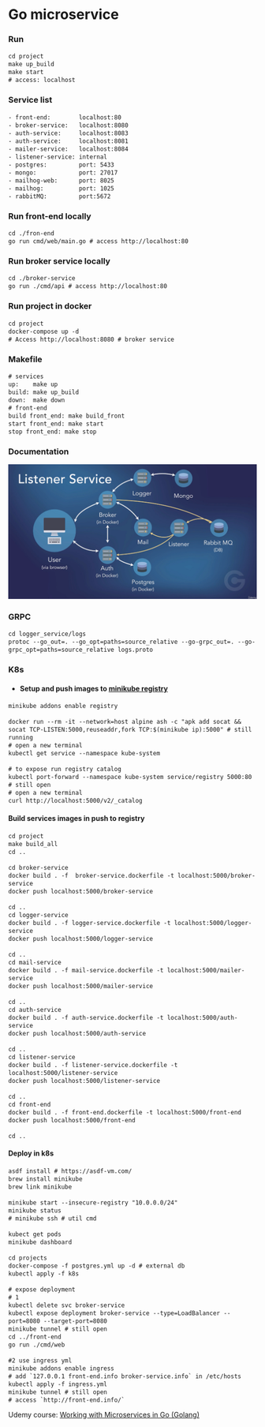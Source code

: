 # Go microservice

### Run
``` shell
cd project
make up_build
make start
# access: localhost
```

### Service list
```
- front-end:        localhost:80
- broker-service:   localhost:8080
- auth-service:     localhost:8083
- auth-service:     localhost:8081
- mailer-service:   localhost:8084
- listener-service: internal
- postgres:         port: 5433
- mongo:            port: 27017
- mailhog-web:      port: 8025
- mailhog:          port: 1025
- rabbitMQ:         port:5672
```

### Run front-end locally
``` shell
cd ./fron-end
go run cmd/web/main.go # access http://localhost:80
```

### Run broker service locally
``` shell
cd ./broker-service
go run ./cmd/api # access http://localhost:80
```

### Run project in docker
```
cd project
docker-compose up -d 
# Access http://localhost:8080 # broker service
```

### Makefile
```
# services
up:    make up
build: make up_build
down:  make down
# front-end
build front_end: make build_front
start front_end: make start
stop front_end: make stop
```


### Documentation 
<img src="./docs/solution.png">

### GRPC 
```
cd logger_service/logs
protoc --go_out=. --go_opt=paths=source_relative --go-grpc_out=. --go-grpc_opt=paths=source_relative logs.proto 
```

### K8s
- #### Setup and push images to [minikube registry](https://minikube.sigs.k8s.io/docs/handbook/registry/#:~:text=minikube%20allows%20users%20to%20configure,requests%20from%20the%20CIDR%20range.)

```shell
minikube addons enable registry

docker run --rm -it --network=host alpine ash -c "apk add socat && socat TCP-LISTEN:5000,reuseaddr,fork TCP:$(minikube ip):5000" # still running
# open a new terminal
kubectl get service --namespace kube-system

# to expose run registry catalog
kubectl port-forward --namespace kube-system service/registry 5000:80 # still open
# open a new terminal
curl http://localhost:5000/v2/_catalog
```

#### Build services images in push to registry

```shell
cd project 
make build_all
cd ..

cd broker-service
docker build . -f  broker-service.dockerfile -t localhost:5000/broker-service
docker push localhost:5000/broker-service

cd ..
cd logger-service
docker build . -f logger-service.dockerfile -t localhost:5000/logger-service
docker push localhost:5000/logger-service

cd ..
cd mail-service
docker build . -f mail-service.dockerfile -t localhost:5000/mailer-service
docker push localhost:5000/mailer-service

cd ..
cd auth-service
docker build . -f auth-service.dockerfile -t localhost:5000/auth-service
docker push localhost:5000/auth-service

cd ..
cd listener-service
docker build . -f listener-service.dockerfile -t localhost:5000/listener-service
docker push localhost:5000/listener-service

cd ..
cd front-end
docker build . -f front-end.dockerfile -t localhost:5000/front-end
docker push localhost:5000/front-end

cd ..
```


#### Deploy in k8s
```shell
asdf install # https://asdf-vm.com/
brew install minikube
brew link minikube

minikube start --insecure-registry "10.0.0.0/24"
minikube status
# minikube ssh # util cmd

kubect get pods
minikube dashboard

cd projects
docker-compose -f postgres.yml up -d # external db 
kubectl apply -f k8s

# expose deployment
# 1
kubectl delete svc broker-service
kubectl expose deployment broker-service --type=LoadBalancer --port=8080 --target-port=8080
minikube tunnel # still open
cd ../front-end 
go run ./cmd/web

#2 use ingress yml
minikube addons enable ingress
# add `127.0.0.1 front-end.info broker-service.info` in /etc/hosts
kubectl apply -f ingress.yml
minikube tunnel # still open
# access `http://front-end.info/`

```

Udemy course: [Working with Microservices in Go (Golang)](https://www.udemy.com/course/working-with-microservices-in-go/)